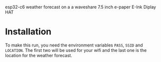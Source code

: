 esp32-c6 weather forecast on a a waveshare 7.5 inch e-paper E-Ink Diplay HAT

# Installation
To make this run, you need the environment variables `PASS`, `SSID` and `LOCATION`. The first two will be used for your wifi and the last one is the location for the weather forecast.